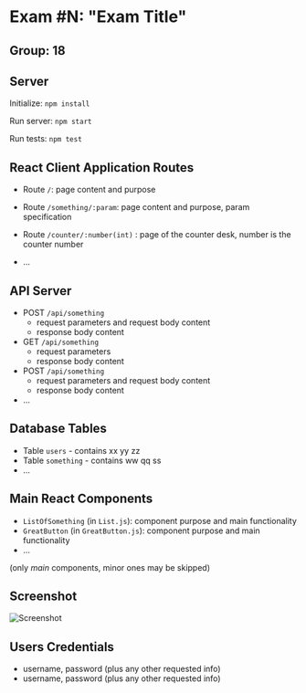 # Exam #N: "Exam Title"
## Group: 18

## Server

Initialize: `npm install`

Run server: `npm start`

Run tests: `npm test`

## React Client Application Routes

- Route `/`: page content and purpose
- Route `/something/:param`: page content and purpose, param specification
- Route `/counter/:number(int)` : page of the counter desk, number is the counter number

- ...

## API Server

- POST `/api/something`
  - request parameters and request body content
  - response body content
- GET `/api/something`
  - request parameters
  - response body content
- POST `/api/something`
  - request parameters and request body content
  - response body content
- ...

## Database Tables

- Table `users` - contains xx yy zz
- Table `something` - contains ww qq ss
- ...

## Main React Components

- `ListOfSomething` (in `List.js`): component purpose and main functionality
- `GreatButton` (in `GreatButton.js`): component purpose and main functionality
- ...

(only _main_ components, minor ones may be skipped)

## Screenshot

![Screenshot](./img/screenshot.jpg)

## Users Credentials

- username, password (plus any other requested info)
- username, password (plus any other requested info)

